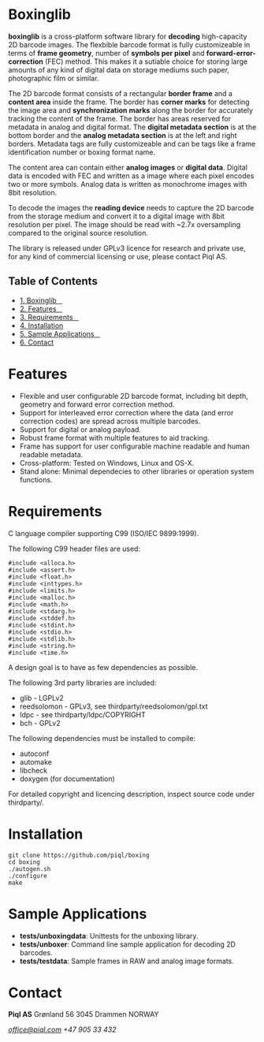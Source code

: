 # Boxinglib     

**boxinglib** is a cross-platform software library for **decoding** high-capacity 2D barcode images. The flexbible barcode format is fully customizeable in terms of **frame geometry**, number of **symbols per pixel** and **forward-error-correction** (FEC) method. This makes it a sutiable choice for storing large amounts of any kind of digital data on storage mediums such paper, photographic film or similar.

The 2D barcode format consists of a rectangular **border frame** and a **content area** inside the frame. The border has **corner marks** for detecting the image area and **synchronization marks** along the border for accurately tracking the content of the frame. The border has areas reserved for metadata in analog and digital format. The **digital metadata section** is at the bottom border and the **analog metadata section** is at the left and right borders. Metadata tags are fully customizeable and can be tags like a frame identification number or boxing format name. 

The content area can contain either **analog images** or **digital data**.
Digital data is encoded with FEC and written as a image where each pixel encodes two or more symbols. Analog data is written as monochrome images with 8bit resolution.

To decode the images the **reading device** needs to capture the 2D barcode from the storage medium and convert it to a digital image with 8bit resolution per pixel. The image should be read with ~2.7x oversampling compared to the original source resolution.

The library is released under GPLv3 licence for research and private use, for any kind of commercial licensing or use, please contact Piql AS.

<div id="table-of-contents">
<h2>Table of Contents</h2>
<div id="text-table-of-contents">
<ul>
<li><a href="#sec-1">1. Boxinglib&#xa0;&#xa0;&#xa0;<span class="tag"><span class=""></span></span></a></li>
<li><a href="#sec-2">2. Features&#xa0;&#xa0;&#xa0;<span class="tag"><span class=""></span></span></a></li>
<li><a href="#sec-3">3. Requirements&#xa0;&#xa0;&#xa0;<span class="tag"><span class=""></span></span></a></li>
<li><a href="#sec-4">4. Installation</a></li>
<li><a href="#sec-5">5. Sample Applications&#xa0;&#xa0;&#xa0;<span class="tag"><span class=""></span></span></a></li>
<li><a href="#sec-6">6. Contact</a></li>
</ul>
</div>
</div>

# Features     

-   Flexible and user configurable 2D barcode format, including bit depth, geometry and forward error correction method.
-   Support for interleaved error correction where the data (and error correction codes) are spread across multiple barcodes.
-   Support for digital or analog payload.
-   Robust frame format with multiple features to aid tracking.
-   Frame has support for user configurable machine readable and human readable metadata.
-   Cross-platform: Tested on Windows, Linux and OS-X.
-   Stand alone: Minimal dependecies to other libraries or operation system functions.

# Requirements     

C language compiler supporting C99 (ISO/IEC 9899:1999).

The following C99 header files are used:

    #include <alloca.h>
    #include <assert.h>
    #include <float.h>
    #include <inttypes.h>
    #include <limits.h>
    #include <malloc.h>
    #include <math.h>
    #include <stdarg.h>
    #include <stddef.h>
    #include <stdint.h>
    #include <stdio.h>
    #include <stdlib.h>
    #include <string.h>
    #include <time.h>

A design goal is to have as few dependencies as possible.

The following 3rd party libraries are included:
-   glib - LGPLv2
-   reedsolomon - GPLv3, see thirdparty/reedsolomon/gpl.txt
-   ldpc - see thirdparty/ldpc/COPYRIGHT
-   bch - GPLv2

The following dependencies must be installed to compile:
-   autoconf
-   automake
-   libcheck
-   doxygen (for documentation)

For detailed copyright and licencing description, inspect source code under thirdparty/.

# Installation

    git clone https://github.com/piql/boxing
    cd boxing
    ./autogen.sh
    ./configure
    make

# Sample Applications     

-   **tests/unboxingdata**: Unittests for the unboxing library.
-   **tests/unboxer**: Command line sample application for decoding 2D barcodes.
-   **tests/testdata**: Sample frames in RAW and analog image formats.

# Contact

**Piql AS**
Grønland 56
3045 Drammen
NORWAY

*office@piql.com*
*+47 905 33 432*
